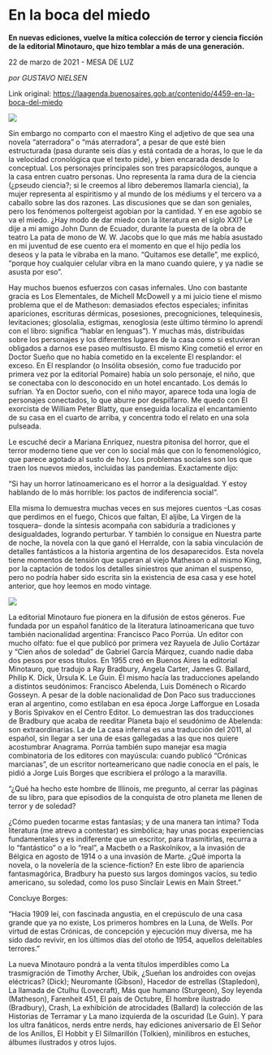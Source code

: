 # En la boca del miedo

**En nuevas ediciones, vuelve la mítica colección de terror y ciencia ficción de la editorial Minotauro, que hizo temblar a más de una generación.**

22 de marzo de 2021 - MESA DE LUZ

_por GUSTAVO NIELSEN_

Link original: https://laagenda.buenosaires.gob.ar/contenido/4459-en-la-boca-del-miedo



![](https://cdn.flowlikemusic.com/files/images/42456/d48e2361-c538-4872-9e87-fd9641176ae4.jpeg)




Sin embargo no comparto con el maestro King el adjetivo de que sea una novela “aterradora” o “más aterradora”, a pesar de que esté bien estructurada (pasa durante seis días y está contada de a horas, lo que le da la velocidad cronológica que el texto pide), y bien encarada desde lo conceptual. Los personajes principales son tres parapsicólogos, aunque a la casa entren cuatro personas. Uno representa la rama dura de la ciencia (¿pseudo ciencia?; si le creemos al libro deberemos llamarla ciencia), la mujer representa al espiritismo y al mundo de los médiums y el tercero va a caballo sobre las dos razones. Las discusiones que se dan son geniales, pero los fenómenos poltergeist agobian por la cantidad. Y en ese agobio se va el miedo. ¿Hay modo de dar miedo con la literatura en el siglo XXI? Le dije a mi amigo John Dunn de Ecuador, durante la puesta de la obra de teatro La pata de mono de W. W. Jacobs que lo que más me había asustado en mi juventud de ese cuento era el momento en que el hijo pedía los deseos y la pata le vibraba en la mano. “Quitamos ese detalle”, me explicó, “porque hoy cualquier celular vibra en la mano cuando quiere, y ya nadie se asusta por eso”.




Hay muchos buenos esfuerzos con casas infernales. Uno con bastante gracia es Los Elementales, de Michell McDowell y a mi juicio tiene el mismo problema que el de Matheson: demasiados efectos especiales; infinitas apariciones, escrituras dérmicas, posesiones, precogniciones, telequinesis, levitaciones; glosolalia, estigmas, xenoglosia (este último término lo aprendí con el libro: significa “hablar en lenguas”). Y muchas más, distribuidas sobre los personajes y los diferentes lugares de la casa como si estuvieran obligados a darnos ese paseo multisusto. El mismo King cometió el error en Doctor Sueño que no había cometido en la excelente El resplandor: el exceso. En El resplandor (o Insólita obsesión, como fue traducido por primera vez por la editorial Pomaire) había un solo personaje, el niño, que se conectaba con lo desconocido en un hotel encantado. Los demás lo sufrían. Ya en Doctor sueño, con el niño mayor, aparece toda una logia de personajes conectados, lo que aburre por despilfarro. Me quedo con El exorcista de William Peter Blatty, que enseguida localiza el encantamiento de su casa en el cuarto de arriba, y concentra todo el relato en una sola pulseada.




Le escuché decir a Mariana Enríquez, nuestra pitonisa del horror, que el terror moderno tiene que ver con lo social más que con lo fenomenológico, que parece agotado al susto de hoy. Los problemas sociales son los que traen los nuevos miedos, incluidas las pandemias. Exactamente dijo:




“Si hay un horror latinoamericano es el horror a la desigualdad. Y estoy hablando de lo más horrible: los pactos de indiferencia social”.




Ella misma lo demuestra muchas veces en sus mejores cuentos –Las cosas que perdimos en el fuego, Chicos que faltan, El aljibe, La Virgen de la tosquera– donde la síntesis acompaña con sabiduría a tradiciones y desigualdades, logrando perturbar. Y también lo consigue en Nuestra parte de noche, la novela con la que ganó el Herralde, con la sabia vinculación de detalles fantásticos a la historia argentina de los desaparecidos. Esta novela tiene momentos de tensión que superan al viejo Matheson o al mismo King, por la captación de todos los detalles siniestros que animan el suspenso, pero no podría haber sido escrita sin la existencia de esa casa y ese hotel anterior, que hoy leemos en modo vintage.




![](https://cdn.flowlikemusic.com/files/images/42457/f3ca6c73-20be-477b-b8f2-1b098fd69081.jpeg)




La editorial Minotauro fue pionera en la difusión de estos géneros. Fue fundada por un español fanático de la literatura latinoamericana que tuvo también nacionalidad argentina: Francisco Paco Porrúa. Un editor con mucho olfato: fue el que publicó por primera vez Rayuela de Julio Cortázar y “Cien años de soledad” de Gabriel García Márquez, cuando nadie daba dos pesos por esos títulos. En 1955 creó en Buenos Aires la editorial Minotauro, que tradujo a Ray Bradbury, Angela Carter, James G. Ballard, Philip K. Dick, Úrsula K. Le Guin. Él mismo hacía las traducciones apelando a distintos seudónimos: Francisco Abelenda, Luis Doménech o Ricardo Gosseyn. A pesar de la doble nacionalidad de Don Paco sus traducciones eran al argentino, como estilaban en esa época Jorge Lafforgue en Losada y Boris Spivakov en el Centro Editor. Lo demuestran las dos traducciones de Bradbury que acaba de reeditar Planeta bajo el seudónimo de Abelenda: son extraordinarias. La de La casa infernal es una traducción del 2011, al español, sin llegar a ser una de esas gallegadas a las que nos quiere acostumbrar Anagrama. Porrúa también supo manejar esa magia combinatoria de los editores con mayúscula: cuando publicó “Crónicas marcianas”, de un escritor norteamericano que nadie conocía en el país, le pidió a Jorge Luis Borges que escribiera el prólogo a la maravilla.




“¿Qué ha hecho este hombre de Illinois, me pregunto, al cerrar las páginas de su libro, para que episodios de la conquista de otro planeta me llenen de terror y de soledad?




¿Cómo pueden tocarme estas fantasías; y de una manera tan íntima? Toda literatura (me atrevo a contestar) es simbólica; hay unas pocas experiencias fundamentales y es indiferente que un escritor, para trasmitirlas, recurra a lo “fantástico” o a lo “real”, a Macbeth o a Raskolnikov, a la invasión de Bélgica en agosto de 1914 o a una invasión de Marte. ¿Qué importa la novela, o la novelería de la science-fiction? En este libro de apariencia fantasmagórica, Bradbury ha puesto sus largos domingos vacíos, su tedio americano, su soledad, como los puso Sinclair Lewis en Main Street.”




Concluye Borges:




“Hacia 1909 leí, con fascinada angustia, en el crepúsculo de una casa grande que ya no existe, Los primeros hombres en la Luna, de Wells. Por virtud de estas Crónicas, de concepción y ejecución muy diversa, me ha sido dado revivir, en los últimos días del otoño de 1954, aquellos deleitables terrores.”




La nueva Minotauro pondrá a la venta títulos imperdibles como La trasmigración de Timothy Archer, Ubik, ¿Sueñan los androides con ovejas eléctricas? (Dick); Neuromante (Gibson), Hacedor de estrellas (Stapledon), La llamada de Ctulhu (Lovecraft), Más que humano (Sturgeon), Soy leyenda (Matheson), Farenheit 451, El país de Octubre, El hombre ilustrado (Bradbury), Crash, La exhibición de atrocidades (Ballard) la colección de las Historias de Terramar y La mano izquierda de la oscuridad (Le Guin). Y para los ultra fanáticos, nerds entre nerds, hay ediciones aniversario de El Señor de los Anillos, El Hobbit y El Silmarillón (Tolkien), minilibros en estuches, álbumes ilustrados y otros lujos.



